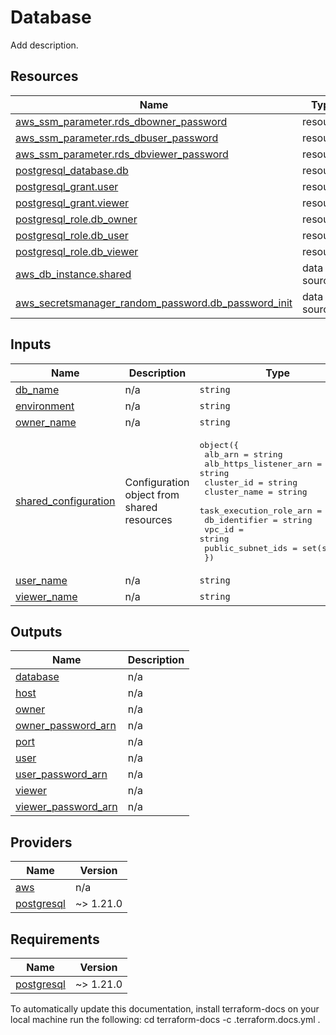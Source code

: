 <!-- BEGIN_TF_DOCS -->
# Database 

Add description.



## Resources

| Name | Type |
|------|------|
| [aws_ssm_parameter.rds_dbowner_password](https://registry.terraform.io/providers/hashicorp/aws/latest/docs/resources/ssm_parameter) | resource |
| [aws_ssm_parameter.rds_dbuser_password](https://registry.terraform.io/providers/hashicorp/aws/latest/docs/resources/ssm_parameter) | resource |
| [aws_ssm_parameter.rds_dbviewer_password](https://registry.terraform.io/providers/hashicorp/aws/latest/docs/resources/ssm_parameter) | resource |
| [postgresql_database.db](https://registry.terraform.io/providers/cyrilgdn/postgresql/latest/docs/resources/database) | resource |
| [postgresql_grant.user](https://registry.terraform.io/providers/cyrilgdn/postgresql/latest/docs/resources/grant) | resource |
| [postgresql_grant.viewer](https://registry.terraform.io/providers/cyrilgdn/postgresql/latest/docs/resources/grant) | resource |
| [postgresql_role.db_owner](https://registry.terraform.io/providers/cyrilgdn/postgresql/latest/docs/resources/role) | resource |
| [postgresql_role.db_user](https://registry.terraform.io/providers/cyrilgdn/postgresql/latest/docs/resources/role) | resource |
| [postgresql_role.db_viewer](https://registry.terraform.io/providers/cyrilgdn/postgresql/latest/docs/resources/role) | resource |
| [aws_db_instance.shared](https://registry.terraform.io/providers/hashicorp/aws/latest/docs/data-sources/db_instance) | data source |
| [aws_secretsmanager_random_password.db_password_init](https://registry.terraform.io/providers/hashicorp/aws/latest/docs/data-sources/secretsmanager_random_password) | data source |
## Inputs

| Name | Description | Type | Default | Required |
|------|-------------|------|---------|:--------:|
| <a name="input_db_name"></a> [db\_name](#input\_db\_name) | n/a | `string` | n/a | yes |
| <a name="input_environment"></a> [environment](#input\_environment) | n/a | `string` | n/a | yes |
| <a name="input_owner_name"></a> [owner\_name](#input\_owner\_name) | n/a | `string` | n/a | yes |
| <a name="input_shared_configuration"></a> [shared\_configuration](#input\_shared\_configuration) | Configuration object from shared resources | <pre>object({<br>    alb_arn                 = string<br>    alb_https_listener_arn  = string<br>    cluster_id              = string<br>    cluster_name            = string<br>    task_execution_role_arn = string<br>    db_identifier           = string<br>    vpc_id                  = string<br>    public_subnet_ids       = set(string)<br>  })</pre> | n/a | yes |
| <a name="input_user_name"></a> [user\_name](#input\_user\_name) | n/a | `string` | `""` | no |
| <a name="input_viewer_name"></a> [viewer\_name](#input\_viewer\_name) | n/a | `string` | `""` | no |
## Outputs

| Name | Description |
|------|-------------|
| <a name="output_database"></a> [database](#output\_database) | n/a |
| <a name="output_host"></a> [host](#output\_host) | n/a |
| <a name="output_owner"></a> [owner](#output\_owner) | n/a |
| <a name="output_owner_password_arn"></a> [owner\_password\_arn](#output\_owner\_password\_arn) | n/a |
| <a name="output_port"></a> [port](#output\_port) | n/a |
| <a name="output_user"></a> [user](#output\_user) | n/a |
| <a name="output_user_password_arn"></a> [user\_password\_arn](#output\_user\_password\_arn) | n/a |
| <a name="output_viewer"></a> [viewer](#output\_viewer) | n/a |
| <a name="output_viewer_password_arn"></a> [viewer\_password\_arn](#output\_viewer\_password\_arn) | n/a |
## Providers

| Name | Version |
|------|---------|
| <a name="provider_aws"></a> [aws](#provider\_aws) | n/a |
| <a name="provider_postgresql"></a> [postgresql](#provider\_postgresql) | ~> 1.21.0 |
## Requirements

| Name | Version |
|------|---------|
| <a name="requirement_postgresql"></a> [postgresql](#requirement\_postgresql) | ~> 1.21.0 |

To automatically update this documentation, install terraform-docs on your local machine run the following: 
    cd <directory of README location to update>
    terraform-docs -c .terraform.docs.yml . 
<!-- END_TF_DOCS -->    